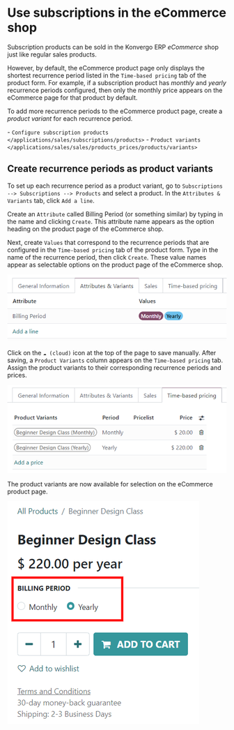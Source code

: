 # Use subscriptions in the eCommerce shop

Subscription products can be sold in the Konvergo ERP *eCommerce* shop just like
regular sales products.

However, by default, the eCommerce product page only displays the
shortest recurrence period listed in the `Time-based pricing` tab of the
product form. For example, if a subscription product has *monthly* and
*yearly* recurrence periods configured, then only the monthly price
appears on the eCommerce page for that product by default.

To add more recurrence periods to the eCommerce product page, create a
*product variant* for each recurrence period.

<div class="seealso">

\-
`Configure subscription products </applications/sales/subscriptions/products>` -
`Product variants </applications/sales/sales/products_prices/products/variants>`

</div>

## Create recurrence periods as product variants

To set up each recurrence period as a product variant, go to
`Subscriptions -->
Subscriptions --> Products` and select a product. In the
`Attributes & Variants` tab, click `Add a line`.

Create an `Attribute` called <span class="title-ref">Billing
Period</span> (or something similar) by typing in the name and clicking
`Create`. This attribute name appears as the option heading on the
product page of the eCommerce shop.

Next, create `Values` that correspond to the recurrence periods that are
configured in the `Time-based pricing` tab of the product form. Type in
the name of the recurrence period, then click `Create`. These value
names appear as selectable options on the product page of the eCommerce
shop.

<img src="ecommerce/recurrence-period-attributes-variants.png"
class="align-center"
alt="Recurrence periods configured as product variants in the &quot;Attributes &amp; Variants&quot; tab of
the product form." />

Click on the `☁️ (cloud)` icon at the top of the page to save manually.
After saving, a `Product Variants` column appears on the
`Time-based pricing` tab. Assign the product variants to their
corresponding recurrence periods and prices.

<img src="ecommerce/product-variants-time-based-pricing.png"
class="align-center"
alt="Product variants on the &quot;Time-based pricing&quot; tab of the product form." />

The product variants are now available for selection on the eCommerce
product page.

<img src="ecommerce/recurrence-period-ecommerce.png"
class="align-center"
alt="Recurrence periods configured as product variants on the eCommerce product page." />
